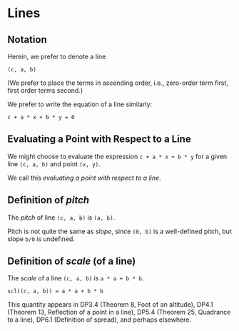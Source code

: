 # Lines

## Notation

Herein, we prefer to denote a line

    (c, a, b)
    
(We prefer to place the terms in ascending order, i.e., zero-order term first, first order terms second.)

We prefer to write the equation of a line similarly:

    c + a * x + b * y = 0
    
## Evaluating a Point with Respect to a Line

We might choose to evaluate the expression `c + a * x + b * y` for a given line `(c, a, b)` and point `(x, y)`.

We call this _evaluating a point with respect to a line_.
    
## Definition of _pitch_

The _pitch_ of line `(c, a, b)` is `(a, b)`.

Pitch is not quite the same as _slope_, since `(0, b)` is a well-defined pitch, but slope `b/0` is undefined.

## Definition of _scale_ (of a line)

The _scale_ of a line `(c, a, b)` is `a * a + b * b`.

    scl((c, a, b)) = a * a + b * b

This quantity appears in DP3.4 (Theorem 8, Foot of an altitude), DP4.1 (Theorem 13, Reflection of a point in a line), DP5.4 (Theorem 25, Quadrance to a line), DP6.1 (Definition of spread), and perhaps elsewhere.
